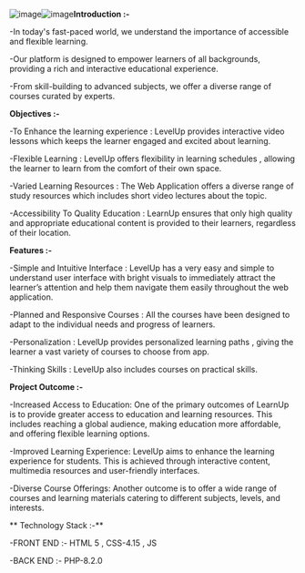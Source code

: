 ![image](https://github.com/Devanshk11/LevelUp---An-Online-Education-platform/assets/162829558/59877c82-13fd-4f80-b991-4bef96ab12a8)![image](https://github.com/Devanshk11/LevelUp---An-Online-Education-platform/assets/162829558/bacaa050-ecfb-42dd-bb37-8f8f4b85d774)**Introduction :-**

-In today's fast-paced world, we understand the importance of accessible and flexible learning.

-Our platform is designed to empower learners of all backgrounds, providing a rich and interactive educational experience.

-From skill-building to advanced subjects, we offer a diverse range of courses curated by experts.


**Objectives :-**

-To Enhance the learning experience : LevelUp provides interactive video lessons which keeps the learner engaged and excited about learning.

-Flexible Learning : LevelUp offers flexibility in learning schedules , allowing the learner to learn from the comfort of their own space.

-Varied Learning Resources : The Web Application offers a diverse range of study resources which includes short video lectures about the topic.

-Accessibility To Quality Education : LearnUp ensures that only high quality and appropriate educational content is provided to their learners, regardless of their location.



**Features :-**

-Simple and Intuitive Interface : LevelUp has a very easy and simple to understand user interface with bright visuals to immediately attract the learner’s attention and help them navigate them easily throughout the web application.

-Planned and Responsive Courses : All the courses have been designed to adapt to the individual needs and progress of learners.

-Personalization : LevelUp provides personalized learning paths , giving the learner a vast variety of courses to choose from app.

-Thinking Skills : LevelUp also includes courses on practical skills.



**Project Outcome :-**

-Increased Access to Education: One of the primary outcomes of LearnUp is to provide greater access to education and learning resources. This includes reaching a global audience, making education more affordable, and offering flexible learning options.

-Improved Learning Experience: LevelUp aims to enhance the learning experience for students. This is achieved through interactive content, multimedia resources and user-friendly interfaces.

-Diverse Course Offerings: Another outcome is to offer a wide range of courses and learning materials catering to different subjects, levels, and interests.


** Technology Stack :-**

-FRONT END :-  HTML 5 , CSS-4.15 , JS                  

-BACK END :-   PHP-8.2.0









